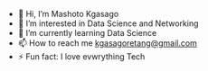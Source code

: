 - 👋 Hi, I’m Mashoto Kgasago
- 👀 I’m interested in Data Science and Networking
- 🌱 I’m currently learning Data Science
- 📫 How to reach me kgasagoretang@gmail.com
- ⚡ Fun fact: I love evwrything Tech

<!---
KgasagoGH/KgasagoGH is a ✨ special ✨ repository because its `README.md` (this file) appears on your GitHub profile.
You can click the Preview link to take a look at your changes.
--->
